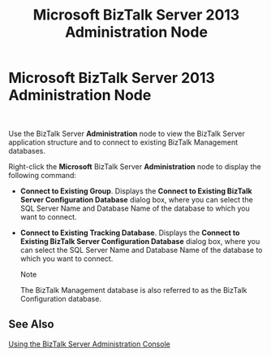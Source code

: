 ﻿---
title: Microsoft BizTalk Server 2013 Administration Node
TOCTitle: Microsoft BizTalk Server 2013 Administration Node
ms:assetid: af5f7220-9560-4cab-8740-761dd7447dfe
ms:mtpsurl: https://msdn.microsoft.com/en-us/library/Aa578094(v=BTS.80)
ms:contentKeyID: 51530553
ms.date: 08/30/2017
mtps_version: v=BTS.80
f1_keywords:
- bts10.admin.node.admin
---

# Microsoft BizTalk Server 2013 Administration Node

 

Use the BizTalk Server **Administration** node to view the BizTalk Server application structure and to connect to existing BizTalk Management databases.

Right-click the **Microsoft** BizTalk Server **Administration** node to display the following command:

  - **Connect to Existing Group**. Displays the **Connect to Existing BizTalk Server Configuration Database** dialog box, where you can select the SQL Server Name and Database Name of the database to which you want to connect.

  - **Connect to Existing Tracking Database**. Displays the **Connect to Existing BizTalk Server Configuration Database** dialog box, where you can select the SQL Server Name and Database Name of the database to which you want to connect.
    

    > [!NOTE]
    > <P>The BizTalk Management database is also referred to as the BizTalk Configuration database.</P>



## See Also

[Using the BizTalk Server Administration Console](https://msdn.microsoft.com/en-us/library/aa578089\(v=bts.80\))

